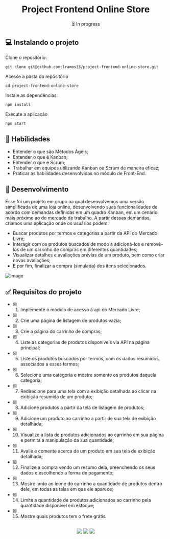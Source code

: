 <h1 align="center">Project Frontend Online Store</h1>

<p align="center">⏳ In progress</p>

## 💻 Instalando o projeto

Clone o repositório:

```
git clone git@github.com:lramos33/project-frontend-online-store.git
```

Acesse a pasta do repositório

```
cd project-frontend-online-store
```

Instale as dependências:
```
npm install
```

Execute a aplicação
```
npm start
```

## 🚀 Habilidades

- Entender o que são Métodos Ágeis;
- Entender o que é Kanban;
- Entender o que é Scrum;
- Trabalhar em equipes utilizando Kanban ou Scrum de maneira eficaz;
- Praticar as habilidades desenvolvidas no módulo de Front-End.


## 🔧 Desenvolvimento

Esse foi um projeto em grupo na qual desenvolvemos uma versão simplificada de uma loja online, desenvolvendo suas funcionalidades de acordo com demandas definidas em um quadro Kanban, em um cenário mais próximo ao do mercado de trabalho. A partir dessas demandas, criamos uma aplicação onde os usuários podem:

- Buscar produtos por termos e categorias a partir da API do Mercado Livre;
- Interagir com os produtos buscados de modo a adicioná-los e removê-los de um carrinho de compras em diferentes quantidades;
- Visualizar detalhes e avaliações prévias de um produto, bem como criar novas avaliações;
- E por fim, finalizar a compra (simulada) dos itens selecionados.

![image]()

## ✅ Requisitos do projeto

- [x] 1. Implemente o módulo de acesso à api do Mercado Livre;
- [x] 2. Crie uma página de listagem de produtos vazia;
- [x] 3. Crie a página do carrinho de compras;
- [x] 4. Liste as categorias de produtos disponíveis via API na página principal;
- [x] 5. Liste os produtos buscados por termos, com os dados resumidos, associados a esses termos;
- [x] 6. Selecione uma categoria e mostre somente os produtos daquela categoria;
- [x] 7. Redirecione para uma tela com a exibição detalhada ao clicar na exibição resumida de um produto;
- [x] 8. Adicione produtos a partir da tela de listagem de produtos;
- [x] 9. Adicione um produto ao carrinho a partir de sua tela de exibição detalhada;
- [x] 10. Visualize a lista de produtos adicionados ao carrinho em sua página e permita a manipulação da sua quantidade;
- [x] 11. Avalie e comente acerca de um produto em sua tela de exibição detalhada;
- [x] 12. Finalize a compra vendo um resumo dela, preenchendo os seus dados e escolhendo a forma de pagamento;
- [x] 13. Mostre junto ao ícone do carrinho a quantidade de produtos dentro dele, em todas as telas em que ele aparece;
- [x] 14. Limite a quantidade de produtos adicionados ao carrinho pela quantidade disponível em estoque;
- [x] 15. Mostre quais produtos tem o frete grátis.

##

<div align="center">
  <img src="https://shields.io/github/repo-size/lramos33/project-frontend-online-store">
  <img src="https://shields.io/github/languages/top/lramos33/project-frontend-online-store">
  <img src="https://shields.io/github/last-commit/lramos33/project-frontend-online-store">
</div>
